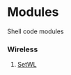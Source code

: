 # Modules
Shell code modules 

### Wireless
1. [SetWL](https://github.com/KURO-CODE/Modules/tree/master/Wireless/Setwl)
